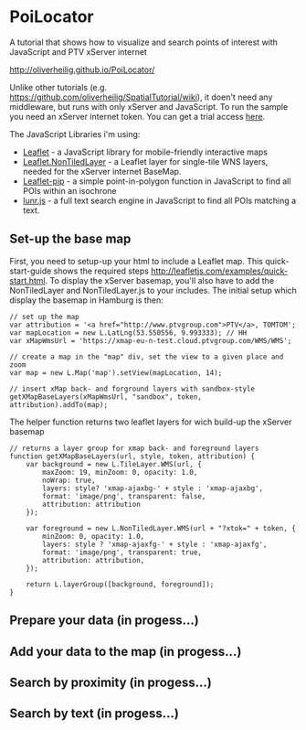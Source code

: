 PoiLocator
==========

A tutorial that shows how to visualize and search points of interest with JavaScript and PTV xServer internet

http://oliverheilig.github.io/PoiLocator/

Unlike other tutorials (e.g. https://github.com/oliverheilig/SpatialTutorial/wiki), it doen't need any  middleware, but runs with only xServer and JavaScript. To run the sample you need an xServer internet token. 
You can get a trial access [here](http://xserver.ptvgroup.com/en-uk/products/ptv-xserver-internet/test/). 

The JavaScript Libraries i'm using:

* [Leaflet](http://leafletjs.com/) - a JavaScript library for mobile-friendly interactive maps 
* [Leaflet.NonTiledLayer](https://github.com/ptv-logistics/Leaflet.NonTiledLayer) - a Leaflet layer for single-tile WNS layers, needed for the xServer internet BaseMap.
* [Leaflet-pip](https://github.com/mapbox/leaflet-pip) - a simple point-in-polygon function in JavaScript to find all POIs within an isochrone 
* [lunr.js](http://lunrjs.com/) - a full text search engine in JavaScript to find all POIs matching a text.

## Set-up the base map
First, you need to setup-up your html to include a Leaflet map. This quick-start-guide shows the required steps http://leafletjs.com/examples/quick-start.html. To display the xServer basemap, you'll also have to add the NonTiledLayer and NonTiledLayer.js to your includes. The initial setup which display the basemap in Hamburg is then:

    // set up the map
    var attribution = '<a href="http://www.ptvgroup.com">PTV</a>, TOMTOM';
    var mapLocation = new L.LatLng(53.550556, 9.993333); // HH
    var xMapWmsUrl = 'https://xmap-eu-n-test.cloud.ptvgroup.com/WMS/WMS';
    
    // create a map in the "map" div, set the view to a given place and zoom
    var map = new L.Map('map').setView(mapLocation, 14);

    // insert xMap back- and forground layers with sandbox-style
    getXMapBaseLayers(xMapWmsUrl, "sandbox", token, attribution).addTo(map);

The helper function returns two leaflet layers for wich build-up the xServer basemap

    // returns a layer group for xmap back- and foreground layers
    function getXMapBaseLayers(url, style, token, attribution) {
        var background = new L.TileLayer.WMS(url, {
            maxZoom: 19, minZoom: 0, opacity: 1.0,
            noWrap: true,
            layers: style? 'xmap-ajaxbg-' + style : 'xmap-ajaxbg',
            format: 'image/png', transparent: false,
            attribution: attribution
        });

        var foreground = new L.NonTiledLayer.WMS(url + "?xtok=" + token, {
            minZoom: 0, opacity: 1.0,
            layers: style ? 'xmap-ajaxfg-' + style : 'xmap-ajaxfg',
            format: 'image/png', transparent: true,
            attribution: attribution,
        });

        return L.layerGroup([background, foreground]);
    }


## Prepare your data (in progess...)

## Add your data to the map (in progess...)

## Search by proximity (in progess...)

## Search by text (in progess...)

